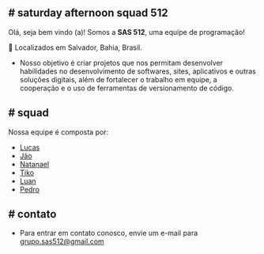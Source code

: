 
## # saturday afternoon squad 512

Olá, seja bem vindo (a)! Somos a __SAS 512__, uma equipe  de programação!

📍 Localizados em Salvador, Bahia, Brasil.

- Nosso objetivo é criar projetos que nos permitam desenvolver habilidades no desenvolvimento de softwares, sites, aplicativos e outras soluções digitais, além de fortalecer o trabalho em equipe, a cooperação e o uso de ferramentas de versionamento de código.


## # squad

Nossa equipe é composta por: 

- [Lucas](https://www.github.com/lucasfragadev)
- [Jão](https://github.com/jvsouza06)
- [Natanael](https://github.com/natanael89)
- [Tiko](https://github.com/Tikorsm)
- [Luan](https://github.com/LuanGabriel23)
- [Pedro]()




## # contato

- Para entrar em contato conosco, envie um e-mail para grupo.sas512@gmail.com
